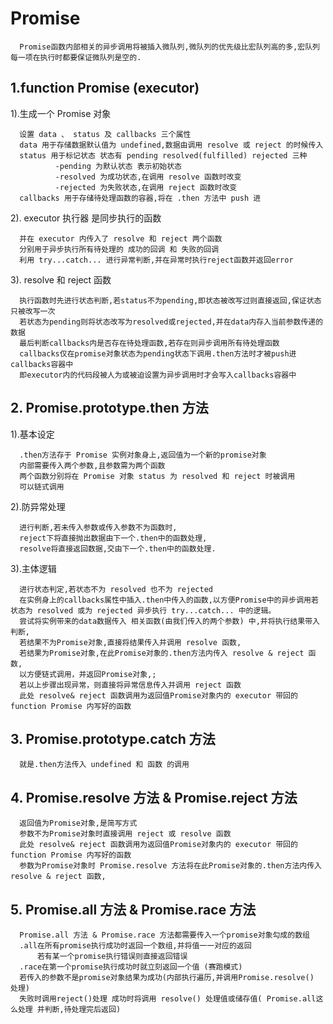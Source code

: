 # Promise

      Promise函数内部相关的异步调用将被插入微队列,微队列的优先级比宏队列高的多,宏队列每一项在执行时都要保证微队列是空的.

## 1.function Promise (executor)

1).生成一个 Promise 对象

      设置 data 、 status 及 callbacks 三个属性
      data 用于存储数据默认值为 undefined,数据由调用 resolve 或 reject 的时候传入
      status 用于标记状态 状态有 pending resolved(fulfilled) rejected 三种
              -pending 为默认状态 表示初始状态
              -resolved 为成功状态,在调用 resolve 函数时改变
              -rejected 为失败状态,在调用 reject 函数时改变
      callbacks 用于存储待处理函数的容器,将在 .then 方法中 push 进

2). executor 执行器 是同步执行的函数

      并在 executor 内传入了 resolve 和 reject 两个函数
      分别用于异步执行所有待处理的 成功的回调 和 失败的回调
      利用 try...catch... 进行异常判断,并在异常时执行reject函数并返回error

3). resolve 和 reject 函数

      执行函数时先进行状态判断,若status不为pending,即状态被改写过则直接返回,保证状态只被改写一次
      若状态为pending则将状态改写为resolved或rejected,并在data内存入当前参数传递的数据
      最后判断callbacks内是否存在待处理函数,若存在则异步调用所有待处理函数
      callbacks仅在promise对象状态为pending状态下调用.then方法时才被push进callbacks容器中
      即executor内的代码段被人为或被迫设置为异步调用时才会写入callbacks容器中

## 2. Promise.prototype.then 方法

1).基本设定

      .then方法存于 Promise 实例对象身上,返回值为一个新的promise对象
      内部需要传入两个参数,且参数需为两个函数
      两个函数分别将在 Promise 对象 status 为 resolved 和 reject 时被调用
      可以链式调用

2).防异常处理

      进行判断,若未传入参数或传入参数不为函数时,
      reject下将直接抛出数据由下一个.then中的函数处理,
      resolve将直接返回数据,交由下一个.then中的函数处理.

3).主体逻辑

      进行状态判定,若状态不为 resolved 也不为 rejected
      在实例身上的callbacks属性中插入.then中传入的函数,以方便Promise中的异步调用若状态为 resolved 或为 rejected 异步执行 try...catch... 中的逻辑。
      尝试将实例带来的data数据传入 相关函数(由我们传入的两个参数) 中,并将执行结果带入判断,
      若结果不为Promise对象,直接将结果传入并调用 resolve 函数,
      若结果为Promise对象,在此Promise对象的.then方法内传入 resolve & reject 函数,
      以方便链式调用，并返回Promise对象,;
      若以上步骤出现异常，则直接将异常信息传入并调用 reject 函数
      此处 resolve& reject 函数调用为返回值Promise对象内的 executor 带回的 function Promise 内写好的函数

## 3. Promise.prototype.catch 方法

      就是.then方法传入 undefined 和 函数 的调用

## 4. Promise.resolve 方法 & Promise.reject 方法

      返回值为Promise对象,是简写方式
      参数不为Promise对象时直接调用 reject 或 resolve 函数
      此处 resolve& reject 函数调用为返回值Promise对象内的 executor 带回的 function Promise 内写好的函数
      参数为Promise对象时 Promise.resolve 方法将在此Promise对象的.then方法内传入 resolve & reject 函数,

## 5. Promise.all 方法 & Promise.race 方法

      Promise.all 方法 & Promise.race 方法都需要传入一个promise对象勾成的数组
      .all在所有promise执行成功时返回一个数组,并将值一一对应的返回
          若有某一个promise执行错误则直接返回错误
      .race在第一个promise执行成功时就立刻返回一个值 (赛跑模式)
      若传入的参数不是promise对象结果为成功(内部执行遍历,并调用Promise.resolve() 处理)
      失败时调用reject()处理 成功时将调用 resolve() 处理值或储存值( Promise.all这么处理 并判断,待处理完后返回)
